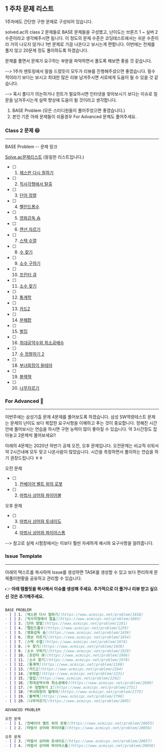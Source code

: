 ## 1 주차 문제 리스트

1주차에도 간단한 구현 문제로 구성되어 있습니다.

solved.ac의 class 2 문제들로 BASE 문제들을 구성했고, 난이도는 브론즈 1 ~ 실버 2 수준이라고 생각해주시면 됩니다. 이 정도의 문제 수준은 코딩테스트에서는 쉬운 수준이라 거의 나오지 않거나 1번 문제로 가끔 나온다고 보시는게 편합니다. 이번에는 전체를 풀지 않고 20문제 정도 풀이하도록 하겠습니다. 

문제를 풀면서 문제가 요구하는 부분을 파악하면서 풀도록 해보면 좋을 것 같습니다.

--> 1주차 멘토링에서 말씀 드렸듯이 모두가 리뷰를 진행해주셨으면 좋겠습니다. 필수적이라기 보다는 보시고 최대한 많은 리뷰 남겨주시면 서로에게 도움이 될 수 있을 것 같습니다. 

--> 혹시 풀다가 의논하거나 힌트가 필요하시면 인터넷을 찾아보시기 보다는 이슈로 질문을 남겨주시는게 실력 향상에 도움이 될 것이라고 생각합니다.

1. BASE Problem (모든 스터디원들이 풀어주었으면 좋겠습니다.)
2. 본인 기준 아래 문제들이 쉬울경우 For Advanced 문제도 풀어주세요.

### Class 2 문제 😆
---
BASE Problem -- 문제 링크

[Solve.ac문제리스트](https://solved.ac/class/1) (동일한 리스트입니다.)

- [ ] 1. [체스판 다시 칠하기](https://www.acmicpc.net/problem/1018)
- [ ] 2. [직사각형에서 탈출](https://www.acmicpc.net/problem/1085)
- [ ] 3. [단어 정렬](https://www.acmicpc.net/problem/1181)
- [ ] 4. [펠린드롬수](https://www.acmicpc.net/problem/1259)
- [ ] 5. [영화감독 숌](https://www.acmicpc.net/problem/1436)
- [ ] 6. [랜선 자르기](https://www.acmicpc.net/problem/1654)
- [ ] 7. [스택 수열](https://www.acmicpc.net/problem/1874)
- [ ] 8. [수 찾기](https://www.acmicpc.net/problem/1920)
- [ ] 9. [소수 구하기](https://www.acmicpc.net/problem/1929)
- [ ] 10. [프린터 큐](https://www.acmicpc.net/problem/1966)
- [ ] 11. [소수 찾기](https://www.acmicpc.net/problem/1978)
- [ ] 12. [통계학](https://www.acmicpc.net/problem/2108)
- [ ] 13. [카드2](https://www.acmicpc.net/problem/2164)
- [ ] 14. [분해합](https://www.acmicpc.net/problem/2231)
- [ ] 15. [벌집](https://www.acmicpc.net/problem/2292)
- [ ] 16. [최대공약수와 최소공배수](https://www.acmicpc.net/problem/2609)
- [ ] 17. [수 정렬하기 2](https://www.acmicpc.net/problem/2751)
- [ ] 18. [부녀회장이 될테야](https://www.acmicpc.net/problem/2775)
- [ ] 19. [블랙잭](https://www.acmicpc.net/problem/2798)
- [ ] 20. [나무자르기](https://www.acmicpc.net/problem/2805)

### For Advanced 🚀

---

이번주에는 삼성기출 문제 4문제를 풀어보도록 하겠습니다. 삼성 SW역량테스트 문제는 문제의 난이도 보다 복잡한 요구사항을 이해하고 푸는 것이 중요합니다. 정해진 시간안에 풀어보시는 연습을 하시면 구현 능력이 많이 좋아질 수 있습니다. 약 3시간정도 잡아놓고 2문제씩 풀어보세요!! 

아래의 4문제는 2020년 하반기 공채 오전, 오후 문제입니다. 오전문제는 비교적 쉬워서 약 2시간내에 모두 맞고 나온사람이 많았습니다. 시간을 측정하면서 풀이하는 연습을 하기 권장드립니다 ㅎㅎ

오전 문제
- [ ] 1. [컨베이어 벨트 위의 로봇](https://www.acmicpc.net/problem/20055)
- [ ] 2. [마법사 상어와 파이어볼](https://www.acmicpc.net/problem/20056)

오후 문제 
- [ ] 3. [마법사 상어와 토네이도](https://www.acmicpc.net/problem/20057)
- [ ] 4. [마법사 상어와 파이어스톰](https://www.acmicpc.net/problem/20058)

--> 참고로 실제 시험장에서는 이보다 훨씬 자세하게 예시와 요구사항을 알려줍니다.

### Issue Template

---

아래의 텍스트를 복사하여 Issue를 생성하면 TASK를 생성할 수 있고 보다 편리하게 문제풀이현황을 공유하고 관리할 수 있습니다.

👉 **아래 템플릿을 복사해서 이슈를 생성해 주세요. 추가적으로 더 풀거나 리뷰 받고 싶으신 것은 추가해주세요.**

```markdown

BASE PROBLEM
- [ ] 1. [체스판 다시 칠하기](https://www.acmicpc.net/problem/1018)
- [ ] 2. [직사각형에서 탈출](https://www.acmicpc.net/problem/1085)
- [ ] 3. [단어 정렬](https://www.acmicpc.net/problem/1181)
- [ ] 4. [펠린드롬수](https://www.acmicpc.net/problem/1259)
- [ ] 5. [영화감독 숌](https://www.acmicpc.net/problem/1436)
- [ ] 6. [랜선 자르기](https://www.acmicpc.net/problem/1654)
- [ ] 7. [스택 수열](https://www.acmicpc.net/problem/1874)
- [ ] 8. [수 찾기](https://www.acmicpc.net/problem/1920)
- [ ] 9. [소수 구하기](https://www.acmicpc.net/problem/1929)
- [ ] 10. [프린터 큐](https://www.acmicpc.net/problem/1966)
- [ ] 11. [소수 찾기](https://www.acmicpc.net/problem/1978)
- [ ] 12. [통계학](https://www.acmicpc.net/problem/2108)
- [ ] 13. [카드2](https://www.acmicpc.net/problem/2164)
- [ ] 14. [분해합](https://www.acmicpc.net/problem/2231)
- [ ] 15. [벌집](https://www.acmicpc.net/problem/2292)
- [ ] 16. [최대공약수와 최소공배수](https://www.acmicpc.net/problem/2609)
- [ ] 17. [수 정렬하기 2](https://www.acmicpc.net/problem/2751)
- [ ] 18. [부녀회장이 될테야](https://www.acmicpc.net/problem/2775)
- [ ] 19. [블랙잭](https://www.acmicpc.net/problem/2798)
- [ ] 20. [나무자르기](https://www.acmicpc.net/problem/2805)

ADVANCED PROBLEM

오전 문제
- [ ] 1. [컨베이어 벨트 위의 로봇](https://www.acmicpc.net/problem/20055)
- [ ] 2. [마법사 상어와 파이어볼](https://www.acmicpc.net/problem/20056)

오후 문제 
- [ ] 3. [마법사 상어와 토네이도](https://www.acmicpc.net/problem/20057)
- [ ] 4. [마법사 상어와 파이어스톰](https://www.acmicpc.net/problem/20058)

```
